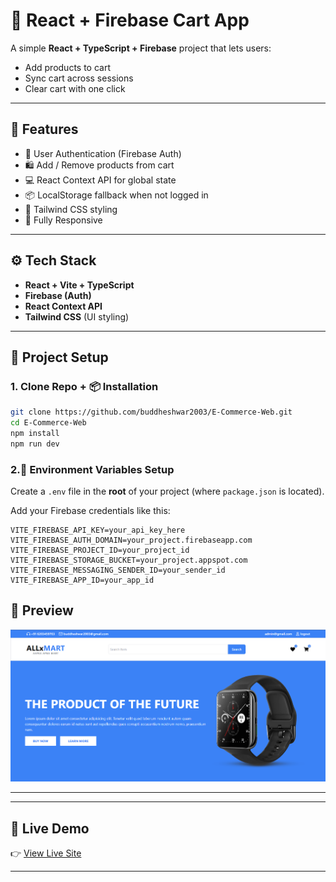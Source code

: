 # 🛒 React + Firebase Cart App

A simple **React + TypeScript + Firebase** project that lets users:

- Add products to cart
- Sync cart across sessions
- Clear cart with one click

---

## 🚀 Features

- 🔑 User Authentication (Firebase Auth)
- 🛍️ Add / Remove products from cart
- 💻 React Context API for global state
- 📦 LocalStorage fallback when not logged in
- 🎨 Tailwind CSS styling
- 📱 Fully Responsive

---

## ⚙️ Tech Stack

- **React + Vite + TypeScript**
- **Firebase (Auth)**
- **React Context API**
- **Tailwind CSS** (UI styling)

---

## 📂 Project Setup

### 1. Clone Repo + 📦 Installation

```bash
git clone https://github.com/buddheshwar2003/E-Commerce-Web.git
cd E-Commerce-Web
npm install
npm run dev
```

### 2.🔑 Environment Variables Setup

Create a `.env` file in the **root** of your project (where `package.json` is located).

Add your Firebase credentials like this:

```env
VITE_FIREBASE_API_KEY=your_api_key_here
VITE_FIREBASE_AUTH_DOMAIN=your_project.firebaseapp.com
VITE_FIREBASE_PROJECT_ID=your_project_id
VITE_FIREBASE_STORAGE_BUCKET=your_project.appspot.com
VITE_FIREBASE_MESSAGING_SENDER_ID=your_sender_id
VITE_FIREBASE_APP_ID=your_app_id
```

## 📸 Preview

![Desktop Screenshot](src/assets/screenshots/image.png)

---

---
## 🔗 Live Demo

👉 [View Live Site](https://e-commerce-web-omega-two.vercel.app/)

---

